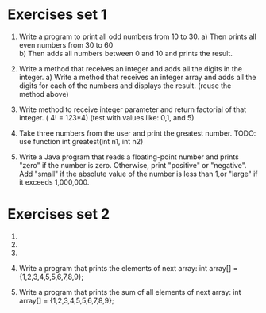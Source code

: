 # Exercises set 1
1. Write a program to print all odd numbers from 10 to 30.
a) Then prints all even numbers from 30 to 60  
b) Then adds all numbers between 0 and 10 and prints the result.

2. Write a method that receives an integer and adds all the digits in the integer.
a) Write a method that receives an integer array and adds all the digits for each of the numbers and displays the result. (reuse the method above)

3. Write method to receive integer parameter and return factorial of that integer. ( 4! = 1*2*3*4)
   (test with values like: 0,1, and 5)

4. Take three numbers from the user and print the greatest number. 
TODO: use function    int greatest(int n1, int n2)

5. Write a Java program that reads a floating-point number and prints "zero" if the number is zero.
Otherwise, print "positive" or "negative". Add "small" if the absolute value of the number is less than 1,or "large" if it exceeds 1,000,000.

# Exercises set 2
1. 

2. 

3.

4. Write a program that prints the elements of next array: int array[] = {1,2,3,4,5,5,6,7,8,9};

5. Write a program that prints the sum of all elements of next array: int array[] = {1,2,3,4,5,5,6,7,8,9};